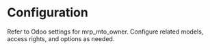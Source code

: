 # Configuration

Refer to Odoo settings for mrp_mto_owner. Configure related models, access rights, and options as needed.
